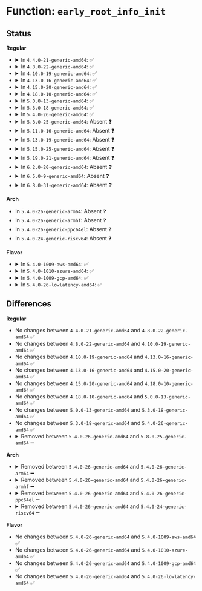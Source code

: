 # Function: <code>early_root_info_init</code>

## Status
<b>Regular</b>
<ul>
<li>
<details>
<summary>In <code>4.4.0-21-generic-amd64</code>: ✅</summary>

```c
int early_root_info_init()
```

```json
{
  "name": "early_root_info_init",
  "collision_type": "Unique Static",
  "inline_type": "No",
  "funcs": [
    {
      "addr": 18446744071595336692,
      "name": "early_root_info_init",
      "external": false,
      "loc": "arch/x86/pci/amd_bus.c:59",
      "file": "arch/x86/pci/amd_bus.c",
      "inline": "seen, unknown",
      "caller_inline": [],
      "caller_func": [
        "arch/x86/pci/amd_bus.c:amd_postcore_init"
      ]
    }
  ],
  "symbols": [
    {
      "addr": 18446744071595336692,
      "name": "early_root_info_init",
      "section": ".init.text",
      "bind": "STB_LOCAL",
      "size": 1783
    }
  ]
}
```
</details>
</li>
<li>
<details>
<summary>In <code>4.8.0-22-generic-amd64</code>: ✅</summary>

```c
int early_root_info_init()
```

```json
{
  "name": "early_root_info_init",
  "collision_type": "Unique Static",
  "inline_type": "No",
  "funcs": [
    {
      "addr": 18446744071595524075,
      "name": "early_root_info_init",
      "external": false,
      "loc": "arch/x86/pci/amd_bus.c:59",
      "file": "arch/x86/pci/amd_bus.c",
      "inline": "seen, unknown",
      "caller_inline": [],
      "caller_func": [
        "arch/x86/pci/amd_bus.c:amd_postcore_init"
      ]
    }
  ],
  "symbols": [
    {
      "addr": 18446744071595524075,
      "name": "early_root_info_init",
      "section": ".init.text",
      "bind": "STB_LOCAL",
      "size": 1741
    }
  ]
}
```
</details>
</li>
<li>
<details>
<summary>In <code>4.10.0-19-generic-amd64</code>: ✅</summary>

```c
int early_root_info_init()
```

```json
{
  "name": "early_root_info_init",
  "collision_type": "Unique Static",
  "inline_type": "No",
  "funcs": [
    {
      "addr": 18446744071595780134,
      "name": "early_root_info_init",
      "external": false,
      "loc": "arch/x86/pci/amd_bus.c:59",
      "file": "arch/x86/pci/amd_bus.c",
      "inline": "seen, unknown",
      "caller_inline": [],
      "caller_func": [
        "arch/x86/pci/amd_bus.c:amd_postcore_init"
      ]
    }
  ],
  "symbols": [
    {
      "addr": 18446744071595780134,
      "name": "early_root_info_init",
      "section": ".init.text",
      "bind": "STB_LOCAL",
      "size": 1741
    }
  ]
}
```
</details>
</li>
<li>
<details>
<summary>In <code>4.13.0-16-generic-amd64</code>: ✅</summary>

```c
int early_root_info_init()
```

```json
{
  "name": "early_root_info_init",
  "collision_type": "Unique Static",
  "inline_type": "No",
  "funcs": [
    {
      "addr": 18446744071596711296,
      "name": "early_root_info_init",
      "external": false,
      "loc": "arch/x86/pci/amd_bus.c:59",
      "file": "arch/x86/pci/amd_bus.c",
      "inline": "seen, unknown",
      "caller_inline": [],
      "caller_func": [
        "arch/x86/pci/amd_bus.c:amd_postcore_init"
      ]
    }
  ],
  "symbols": [
    {
      "addr": 18446744071596711296,
      "name": "early_root_info_init",
      "section": ".init.text",
      "bind": "STB_LOCAL",
      "size": 1730
    }
  ]
}
```
</details>
</li>
<li>
<details>
<summary>In <code>4.15.0-20-generic-amd64</code>: ✅</summary>

```c
int early_root_info_init()
```

```json
{
  "name": "early_root_info_init",
  "collision_type": "Unique Static",
  "inline_type": "No",
  "funcs": [
    {
      "addr": 18446744071603042059,
      "name": "early_root_info_init",
      "external": false,
      "loc": "arch/x86/pci/amd_bus.c:60",
      "file": "arch/x86/pci/amd_bus.c",
      "inline": "seen, unknown",
      "caller_inline": [],
      "caller_func": [
        "arch/x86/pci/amd_bus.c:amd_postcore_init"
      ]
    }
  ],
  "symbols": [
    {
      "addr": 18446744071603042059,
      "name": "early_root_info_init",
      "section": ".init.text",
      "bind": "STB_LOCAL",
      "size": 1730
    }
  ]
}
```
</details>
</li>
<li>
<details>
<summary>In <code>4.18.0-10-generic-amd64</code>: ✅</summary>

```c
int early_root_info_init()
```

```json
{
  "name": "early_root_info_init",
  "collision_type": "Unique Static",
  "inline_type": "No",
  "funcs": [
    {
      "addr": 18446744071603214711,
      "name": "early_root_info_init",
      "external": false,
      "loc": "arch/x86/pci/amd_bus.c:60",
      "file": "arch/x86/pci/amd_bus.c",
      "inline": "seen, unknown",
      "caller_inline": [],
      "caller_func": [
        "arch/x86/pci/amd_bus.c:amd_postcore_init"
      ]
    }
  ],
  "symbols": [
    {
      "addr": 18446744071603214711,
      "name": "early_root_info_init",
      "section": ".init.text",
      "bind": "STB_LOCAL",
      "size": 1680
    }
  ]
}
```
</details>
</li>
<li>
<details>
<summary>In <code>5.0.0-13-generic-amd64</code>: ✅</summary>

```c
int early_root_info_init()
```

```json
{
  "name": "early_root_info_init",
  "collision_type": "Unique Static",
  "inline_type": "No",
  "funcs": [
    {
      "addr": 18446744071605025170,
      "name": "early_root_info_init",
      "external": false,
      "loc": "arch/x86/pci/amd_bus.c:60",
      "file": "arch/x86/pci/amd_bus.c",
      "inline": "seen, unknown",
      "caller_inline": [],
      "caller_func": [
        "arch/x86/pci/amd_bus.c:amd_postcore_init"
      ]
    }
  ],
  "symbols": [
    {
      "addr": 18446744071605025170,
      "name": "early_root_info_init",
      "section": ".init.text",
      "bind": "STB_LOCAL",
      "size": 1686
    }
  ]
}
```
</details>
</li>
<li>
<details>
<summary>In <code>5.3.0-18-generic-amd64</code>: ✅</summary>

```c
int early_root_info_init()
```

```json
{
  "name": "early_root_info_init",
  "collision_type": "Unique Static",
  "inline_type": "No",
  "funcs": [
    {
      "addr": 18446744071605138413,
      "name": "early_root_info_init",
      "external": false,
      "loc": "arch/x86/pci/amd_bus.c:60",
      "file": "arch/x86/pci/amd_bus.c",
      "inline": "seen, unknown",
      "caller_inline": [],
      "caller_func": [
        "arch/x86/pci/amd_bus.c:amd_postcore_init"
      ]
    }
  ],
  "symbols": [
    {
      "addr": 18446744071605138413,
      "name": "early_root_info_init",
      "section": ".init.text",
      "bind": "STB_LOCAL",
      "size": 1693
    }
  ]
}
```
</details>
</li>
<li>
<details>
<summary>In <code>5.4.0-26-generic-amd64</code>: ✅</summary>

```c
int early_root_info_init()
```

```json
{
  "name": "early_root_info_init",
  "collision_type": "Unique Static",
  "inline_type": "No",
  "funcs": [
    {
      "addr": 18446744071605178754,
      "name": "early_root_info_init",
      "external": false,
      "loc": "arch/x86/pci/amd_bus.c:60",
      "file": "arch/x86/pci/amd_bus.c",
      "inline": "seen, unknown",
      "caller_inline": [],
      "caller_func": [
        "arch/x86/pci/amd_bus.c:amd_postcore_init"
      ]
    }
  ],
  "symbols": [
    {
      "addr": 18446744071605178754,
      "name": "early_root_info_init",
      "section": ".init.text",
      "bind": "STB_LOCAL",
      "size": 1687
    }
  ]
}
```
</details>
</li>
<li>
<details>
<summary>In <code>5.8.0-25-generic-amd64</code>: Absent ❓</summary>

```json
{
  "name": "early_root_info_init",
  "collision_type": "Unique Static",
  "inline_type": "Selective",
  "funcs": [
    {
      "addr": 18446744071609462693,
      "name": "early_root_info_init",
      "external": false,
      "loc": "arch/x86/pci/amd_bus.c:60",
      "file": "arch/x86/pci/amd_bus.c",
      "inline": "not declared, inlined",
      "caller_inline": [],
      "caller_func": [
        "arch/x86/pci/amd_bus.c:amd_postcore_init"
      ]
    }
  ],
  "symbols": [
    {
      "addr": 18446744071609462693,
      "name": "early_root_info_init.isra.0",
      "section": ".init.text",
      "bind": "STB_LOCAL",
      "size": 1764
    }
  ]
}
```
</details>
</li>
<li>
<details>
<summary>In <code>5.11.0-16-generic-amd64</code>: Absent ❓</summary>

```json
{
  "name": "early_root_info_init",
  "collision_type": "Unique Static",
  "inline_type": "Selective",
  "funcs": [
    {
      "addr": 18446744071612538772,
      "name": "early_root_info_init",
      "external": false,
      "loc": "arch/x86/pci/amd_bus.c:60",
      "file": "arch/x86/pci/amd_bus.c",
      "inline": "not declared, inlined",
      "caller_inline": [],
      "caller_func": [
        "arch/x86/pci/amd_bus.c:amd_postcore_init"
      ]
    }
  ],
  "symbols": [
    {
      "addr": 18446744071612538772,
      "name": "early_root_info_init.isra.0",
      "section": ".init.text",
      "bind": "STB_LOCAL",
      "size": 1764
    }
  ]
}
```
</details>
</li>
<li>
<details>
<summary>In <code>5.13.0-19-generic-amd64</code>: Absent ❓</summary>

```json
{
  "name": "early_root_info_init",
  "collision_type": "Unique Static",
  "inline_type": "Selective",
  "funcs": [
    {
      "addr": 18446744071614681247,
      "name": "early_root_info_init",
      "external": false,
      "loc": "arch/x86/pci/amd_bus.c:60",
      "file": "arch/x86/pci/amd_bus.c",
      "inline": "not declared, inlined",
      "caller_inline": [],
      "caller_func": [
        "arch/x86/pci/amd_bus.c:amd_postcore_init"
      ]
    }
  ],
  "symbols": [
    {
      "addr": 18446744071614681247,
      "name": "early_root_info_init.isra.0",
      "section": ".init.text",
      "bind": "STB_LOCAL",
      "size": 1678
    }
  ]
}
```
</details>
</li>
<li>
<details>
<summary>In <code>5.15.0-25-generic-amd64</code>: Absent ❓</summary>

```json
{
  "name": "early_root_info_init",
  "collision_type": "Unique Static",
  "inline_type": "Selective",
  "funcs": [
    {
      "addr": 18446744071615642141,
      "name": "early_root_info_init",
      "external": false,
      "loc": "arch/x86/pci/amd_bus.c:60",
      "file": "arch/x86/pci/amd_bus.c",
      "inline": "not declared, inlined",
      "caller_inline": [],
      "caller_func": [
        "arch/x86/pci/amd_bus.c:amd_postcore_init"
      ]
    }
  ],
  "symbols": [
    {
      "addr": 18446744071615642141,
      "name": "early_root_info_init.isra.0",
      "section": ".init.text",
      "bind": "STB_LOCAL",
      "size": 1876
    }
  ]
}
```
</details>
</li>
<li>
<details>
<summary>In <code>5.19.0-21-generic-amd64</code>: Absent ❓</summary>

```json
{
  "name": "early_root_info_init",
  "collision_type": "Unique Static",
  "inline_type": "Selective",
  "funcs": [
    {
      "addr": 18446744071617456013,
      "name": "early_root_info_init",
      "external": false,
      "loc": "arch/x86/pci/amd_bus.c:60",
      "file": "arch/x86/pci/amd_bus.c",
      "inline": "not declared, inlined",
      "caller_inline": [],
      "caller_func": [
        "arch/x86/pci/amd_bus.c:amd_postcore_init"
      ]
    }
  ],
  "symbols": [
    {
      "addr": 18446744071617456013,
      "name": "early_root_info_init.isra.0",
      "section": ".init.text",
      "bind": "STB_LOCAL",
      "size": 1953
    }
  ]
}
```
</details>
</li>
<li>
<details>
<summary>In <code>6.2.0-20-generic-amd64</code>: Absent ❓</summary>

```json
{
  "name": "early_root_info_init",
  "collision_type": "Unique Static",
  "inline_type": "Selective",
  "funcs": [
    {
      "addr": 18446744071628222592,
      "name": "early_root_info_init",
      "external": false,
      "loc": "arch/x86/pci/amd_bus.c:60",
      "file": "arch/x86/pci/amd_bus.c",
      "inline": "not declared, inlined",
      "caller_inline": [],
      "caller_func": [
        "arch/x86/pci/amd_bus.c:amd_postcore_init"
      ]
    }
  ],
  "symbols": [
    {
      "addr": 18446744071628222592,
      "name": "early_root_info_init.isra.0",
      "section": ".init.text",
      "bind": "STB_LOCAL",
      "size": 2410
    }
  ]
}
```
</details>
</li>
<li>
<details>
<summary>In <code>6.5.0-9-generic-amd64</code>: Absent ❓</summary>

```json
{
  "name": "early_root_info_init",
  "collision_type": "Unique Static",
  "inline_type": "Selective",
  "funcs": [
    {
      "addr": 18446744071619991472,
      "name": "early_root_info_init",
      "external": false,
      "loc": "arch/x86/pci/amd_bus.c:60",
      "file": "arch/x86/pci/amd_bus.c",
      "inline": "not declared, inlined",
      "caller_inline": [],
      "caller_func": [
        "arch/x86/pci/amd_bus.c:amd_postcore_init"
      ]
    }
  ],
  "symbols": [
    {
      "addr": 18446744071619991472,
      "name": "early_root_info_init.isra.0",
      "section": ".init.text",
      "bind": "STB_LOCAL",
      "size": 2549
    }
  ]
}
```
</details>
</li>
<li>
<details>
<summary>In <code>6.8.0-31-generic-amd64</code>: Absent ❓</summary>

```json
{
  "name": "early_root_info_init",
  "collision_type": "Unique Static",
  "inline_type": "Selective",
  "funcs": [
    {
      "addr": 18446744071622304208,
      "name": "early_root_info_init",
      "external": false,
      "loc": "arch/x86/pci/amd_bus.c:68",
      "file": "arch/x86/pci/amd_bus.c",
      "inline": "not declared, inlined",
      "caller_inline": [],
      "caller_func": [
        "arch/x86/pci/amd_bus.c:amd_postcore_init"
      ]
    }
  ],
  "symbols": [
    {
      "addr": 18446744071622304208,
      "name": "early_root_info_init.isra.0",
      "section": ".init.text",
      "bind": "STB_LOCAL",
      "size": 2549
    }
  ]
}
```
</details>
</li>
</ul>
<b>Arch</b>
<ul>
<li>
In <code>5.4.0-26-generic-arm64</code>: Absent ❓
</li>
<li>
In <code>5.4.0-26-generic-armhf</code>: Absent ❓
</li>
<li>
In <code>5.4.0-26-generic-ppc64el</code>: Absent ❓
</li>
<li>
In <code>5.4.0-24-generic-riscv64</code>: Absent ❓
</li>
</ul>
<b>Flavor</b>
<ul>
<li>
<details>
<summary>In <code>5.4.0-1009-aws-amd64</code>: ✅</summary>

```c
int early_root_info_init()
```

```json
{
  "name": "early_root_info_init",
  "collision_type": "Unique Static",
  "inline_type": "No",
  "funcs": [
    {
      "addr": 18446744071605067398,
      "name": "early_root_info_init",
      "external": false,
      "loc": "arch/x86/pci/amd_bus.c:60",
      "file": "arch/x86/pci/amd_bus.c",
      "inline": "seen, unknown",
      "caller_inline": [],
      "caller_func": [
        "arch/x86/pci/amd_bus.c:amd_postcore_init"
      ]
    }
  ],
  "symbols": [
    {
      "addr": 18446744071605067398,
      "name": "early_root_info_init",
      "section": ".init.text",
      "bind": "STB_LOCAL",
      "size": 1687
    }
  ]
}
```
</details>
</li>
<li>
<details>
<summary>In <code>5.4.0-1010-azure-amd64</code>: ✅</summary>

```c
int early_root_info_init()
```

```json
{
  "name": "early_root_info_init",
  "collision_type": "Unique Static",
  "inline_type": "No",
  "funcs": [
    {
      "addr": 18446744071605035475,
      "name": "early_root_info_init",
      "external": false,
      "loc": "arch/x86/pci/amd_bus.c:60",
      "file": "arch/x86/pci/amd_bus.c",
      "inline": "seen, unknown",
      "caller_inline": [],
      "caller_func": [
        "arch/x86/pci/amd_bus.c:amd_postcore_init"
      ]
    }
  ],
  "symbols": [
    {
      "addr": 18446744071605035475,
      "name": "early_root_info_init",
      "section": ".init.text",
      "bind": "STB_LOCAL",
      "size": 1688
    }
  ]
}
```
</details>
</li>
<li>
<details>
<summary>In <code>5.4.0-1009-gcp-amd64</code>: ✅</summary>

```c
int early_root_info_init()
```

```json
{
  "name": "early_root_info_init",
  "collision_type": "Unique Static",
  "inline_type": "No",
  "funcs": [
    {
      "addr": 18446744071605154957,
      "name": "early_root_info_init",
      "external": false,
      "loc": "arch/x86/pci/amd_bus.c:60",
      "file": "arch/x86/pci/amd_bus.c",
      "inline": "seen, unknown",
      "caller_inline": [],
      "caller_func": [
        "arch/x86/pci/amd_bus.c:amd_postcore_init"
      ]
    }
  ],
  "symbols": [
    {
      "addr": 18446744071605154957,
      "name": "early_root_info_init",
      "section": ".init.text",
      "bind": "STB_LOCAL",
      "size": 1687
    }
  ]
}
```
</details>
</li>
<li>
<details>
<summary>In <code>5.4.0-26-lowlatency-amd64</code>: ✅</summary>

```c
int early_root_info_init()
```

```json
{
  "name": "early_root_info_init",
  "collision_type": "Unique Static",
  "inline_type": "No",
  "funcs": [
    {
      "addr": 18446744071605182948,
      "name": "early_root_info_init",
      "external": false,
      "loc": "arch/x86/pci/amd_bus.c:60",
      "file": "arch/x86/pci/amd_bus.c",
      "inline": "seen, unknown",
      "caller_inline": [],
      "caller_func": [
        "arch/x86/pci/amd_bus.c:amd_postcore_init"
      ]
    }
  ],
  "symbols": [
    {
      "addr": 18446744071605182948,
      "name": "early_root_info_init",
      "section": ".init.text",
      "bind": "STB_LOCAL",
      "size": 1687
    }
  ]
}
```
</details>
</li>
</ul>

## Differences
<b>Regular</b>
<ul>
<li>
No changes between <code>4.4.0-21-generic-amd64</code> and <code>4.8.0-22-generic-amd64</code> ✅
</li>
<li>
No changes between <code>4.8.0-22-generic-amd64</code> and <code>4.10.0-19-generic-amd64</code> ✅
</li>
<li>
No changes between <code>4.10.0-19-generic-amd64</code> and <code>4.13.0-16-generic-amd64</code> ✅
</li>
<li>
No changes between <code>4.13.0-16-generic-amd64</code> and <code>4.15.0-20-generic-amd64</code> ✅
</li>
<li>
No changes between <code>4.15.0-20-generic-amd64</code> and <code>4.18.0-10-generic-amd64</code> ✅
</li>
<li>
No changes between <code>4.18.0-10-generic-amd64</code> and <code>5.0.0-13-generic-amd64</code> ✅
</li>
<li>
No changes between <code>5.0.0-13-generic-amd64</code> and <code>5.3.0-18-generic-amd64</code> ✅
</li>
<li>
No changes between <code>5.3.0-18-generic-amd64</code> and <code>5.4.0-26-generic-amd64</code> ✅
</li>
<li>
<details>
<summary>Removed between <code>5.4.0-26-generic-amd64</code> and <code>5.8.0-25-generic-amd64</code> ➖</summary>

```c
int early_root_info_init()
```
</details>
</li>
</ul>
<b>Arch</b>
<ul>
<li>
<details>
<summary>Removed between <code>5.4.0-26-generic-amd64</code> and <code>5.4.0-26-generic-arm64</code> ➖</summary>

```c
int early_root_info_init()
```
</details>
</li>
<li>
<details>
<summary>Removed between <code>5.4.0-26-generic-amd64</code> and <code>5.4.0-26-generic-armhf</code> ➖</summary>

```c
int early_root_info_init()
```
</details>
</li>
<li>
<details>
<summary>Removed between <code>5.4.0-26-generic-amd64</code> and <code>5.4.0-26-generic-ppc64el</code> ➖</summary>

```c
int early_root_info_init()
```
</details>
</li>
<li>
<details>
<summary>Removed between <code>5.4.0-26-generic-amd64</code> and <code>5.4.0-24-generic-riscv64</code> ➖</summary>

```c
int early_root_info_init()
```
</details>
</li>
</ul>
<b>Flavor</b>
<ul>
<li>
No changes between <code>5.4.0-26-generic-amd64</code> and <code>5.4.0-1009-aws-amd64</code> ✅
</li>
<li>
No changes between <code>5.4.0-26-generic-amd64</code> and <code>5.4.0-1010-azure-amd64</code> ✅
</li>
<li>
No changes between <code>5.4.0-26-generic-amd64</code> and <code>5.4.0-1009-gcp-amd64</code> ✅
</li>
<li>
No changes between <code>5.4.0-26-generic-amd64</code> and <code>5.4.0-26-lowlatency-amd64</code> ✅
</li>
</ul>
